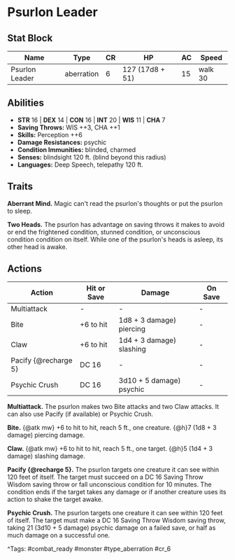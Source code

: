 # Psurlon Leader

## Stat Block

| Name | Type | CR | HP | AC | Speed |
|------|------|----|----|----|-------|
| Psurlon Leader | aberration | 6 | 127 (17d8 + 51) | 15 | walk 30 |

## Abilities

- **STR** 16 | **DEX** 14 | **CON** 16 | **INT** 20 | **WIS** 11 | **CHA** 7
- **Saving Throws:** WIS ++3, CHA ++1  
- **Skills:** Perception ++6  
- **Damage Resistances:** psychic  
- **Condition Immunities:** blinded, charmed  
- **Senses:** blindsight 120 ft. (blind beyond this radius)  
- **Languages:** Deep Speech, telepathy 120 ft.

## Traits

**Aberrant Mind.** Magic can't read the psurlon's thoughts or put the psurlon to sleep.

**Two Heads.** The psurlon has advantage on saving throws it makes to avoid or end the frightened condition, stunned condition, or unconscious condition condition on itself. While one of the psurlon's heads is asleep, its other head is awake.


## Actions

| Action | Hit or Save | Damage | On Save |
|--------|--------------|--------|----------|
| Multiattack | - | - | - |
| Bite | +6 to hit | 1d8 + 3 damage) piercing | - |
| Claw | +6 to hit | 1d4 + 3 damage) slashing | - |
| Pacify {@recharge 5} | DC 16 | - | - |
| Psychic Crush | DC 16 | 3d10 + 5 damage) psychic | - |

**Multiattack.** The psurlon makes two Bite attacks and two Claw attacks. It can also use Pacify (if available) or Psychic Crush.

**Bite.** {@atk mw} +6 to hit to hit, reach 5 ft., one creature. {@h}7 (1d8 + 3 damage) piercing damage.

**Claw.** {@atk mw} +6 to hit to hit, reach 5 ft., one target. {@h}5 (1d4 + 3 damage) slashing damage.

**Pacify {@recharge 5}.** The psurlon targets one creature it can see within 120 feet of itself. The target must succeed on a DC 16 Saving Throw Wisdom saving throw or fall unconscious condition for 10 minutes. The condition ends if the target takes any damage or if another creature uses its action to shake the target awake.

**Psychic Crush.** The psurlon targets one creature it can see within 120 feet of itself. The target must make a DC 16 Saving Throw Wisdom saving throw, taking 21 (3d10 + 5 damage) psychic damage on a failed save, or half as much damage on a successful one.


^Tags: #combat_ready #monster #type_aberration #cr_6